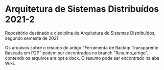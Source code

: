 # Arquitetura de Sistemas Distribuídos 2021-2
Repositório destinado a disciplina de Arquitetura de Sistemas Distribuídos, segundo semeste de 2021.

Os arquivos sobre o resumo do artigo "Ferramenta de Backup Transparente Baseada em P2P" podem ser encontrados no branch "Resumo_artigo", contendo os arquivos em ppt e docx. O resumo pode ser encontrado na aba Wiki.
